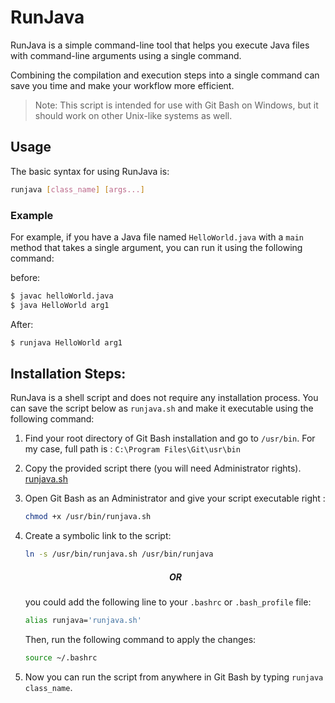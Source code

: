 # RunJava

RunJava is a simple command-line tool that helps you execute Java files with command-line arguments using a single command.

Combining the compilation and execution steps into a single command can save you time and make your workflow more efficient.

> Note: This script is intended for use with Git Bash on Windows, but it should work on other Unix-like systems as well.

## Usage
The basic syntax for using RunJava is:
```bash
runjava [class_name] [args...]
```

### Example
For example, if you have a Java file named `HelloWorld.java` with a `main` method that takes a single argument, you can run it using the following command:

before:
```bash
$ javac helloWorld.java
$ java HelloWorld arg1
```
After:
```bash
$ runjava HelloWorld arg1
```

## Installation Steps:
RunJava is a shell script and does not require any installation process. You can save the script below as `runjava.sh` and make it executable using the following command:


1. Find your root directory of Git Bash installation and go to `/usr/bin`.
For my case, full path is : `C:\Program Files\Git\usr\bin`

2. Copy the provided script there (you will need Administrator rights). 
[runjava.sh](runjava.sh)

3. Open Git Bash as an Administrator and give your script executable right :
    ```bash
    chmod +x /usr/bin/runjava.sh
    ```

4. Create a symbolic link to the script:
    ```bash
    ln -s /usr/bin/runjava.sh /usr/bin/runjava
    ``` 
    <h5 align ='center' >OR</h5>

    you could add the following line to your `.bashrc` or `.bash_profile` file:

    ```bash
    alias runjava='runjava.sh'
    ```

    Then, run the following command to apply the changes:
    ```bash
    source ~/.bashrc
    ```
5. Now you can run the script from anywhere in Git Bash by typing `runjava class_name`.



